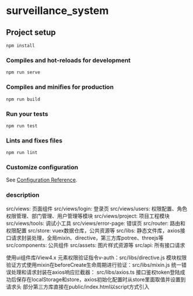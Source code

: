 # surveillance_system

## Project setup
```
npm install
```

### Compiles and hot-reloads for development
```
npm run serve
```

### Compiles and minifies for production
```
npm run build
```

### Run your tests
```
npm run test
```

### Lints and fixes files
```
npm run lint
```

### Customize configuration
See [Configuration Reference](https://cli.vuejs.org/config/).

### description
src/views: 页面组件
src/views/login: 登录页
src/views/users: 权限配置、角色权限管理、部门管理、用户管理等模块
src/views/project: 项目工程模块
src/views/tools: 调试小工具
src/views/error-page: 错误页
src/router: 路由和权限配置
src/store: vuex数据仓库，公共资源等
src/libs: 静态文件库，axios接口请求封装处理，全局mixin、directive，第三方库potree、threejs等
src/components: 公共组件
src/assets: 图片样式资源等
src/api: 所有接口请求

使用ui组件库iView4.x
元素权限验证指令v-auth：src/libs/directive.js
模块权限验证方式使用mixin在beforeCreate生命周期进行验证：src/libs/mixin.js
统一错误处理和请求封装在axios响应拦截器： src/libs/axios.ts
接口鉴权token登陆成功后保存在localStorage和store，axios初始化配置时从store里面取值并设置到请求头
部分第三方库直接在public/index.html以script方式引入

